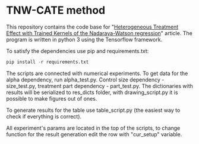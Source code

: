 # TNW-CATE method

This repository contains the code base for "[Heterogeneous Treatment Effect with Trained Kernels of the Nadaraya-Watson regression](https://arxiv.org/abs/2207.09139)" article. The program is written in python 3 using the Tensorflow framework.

To satisfy the dependencies use pip and requirements.txt:

```python
pip install -r requirements.txt
```

The scripts are connected with numerical experiments. To get data for the alpha dependency, run alpha_test.py. Control size dependency - size_test.py, treatment part dependency - part_test.py. The dictionaries with results will be serialized to res_dicts folder, with drawing_script.py it is possible to make figures out of ones. 

To generate results for the table use table_script.py (the easiest way to check if everything is correct). 

All experiment's params are located in the top of the scripts, to change function for the result generation edit the row with "cur_setup" variable.

